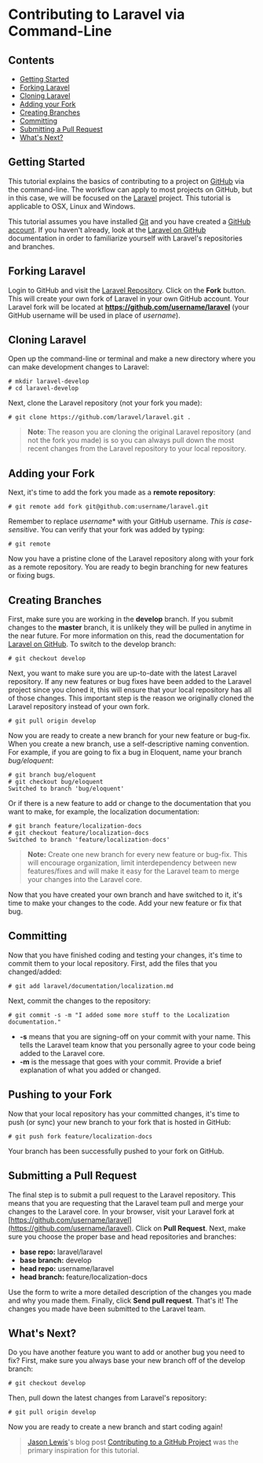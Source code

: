 # Contributing to Laravel via Command-Line

## Contents
 - [Getting Started](#getting-started)
 - [Forking Laravel](#forking-laravel)
 - [Cloning Laravel](#cloning-laravel)
 - [Adding your Fork](#adding-your-fork)
 - [Creating Branches](#creating-branches)
 - [Committing](#committing)
 - [Submitting a Pull Request](#submitting-a-pull-request)
 - [What's Next?](#whats-next)

<a name='getting-started'></a>
## Getting Started

This tutorial explains the basics of contributing to a project on [GitHub](https://github.com/) via the command-line. The workflow can apply to most projects on GitHub, but in this case, we will be focused on the [Laravel](https://github.com/laravel/laravel) project. This tutorial is applicable to OSX, Linux and Windows.

This tutorial assumes you have installed [Git](http://git-scm.com/) and you have created a [GitHub account](https://github.com/signup/free). If you haven't already, look at the [Laravel on GitHub](/docs/contrib/github) documentation in order to familiarize yourself with Laravel's repositories and branches.

<a name='forking-laravel'></a>
## Forking Laravel

Login to GitHub and visit the [Laravel Repository](https://github.com/laravel/laravel). Click on the **Fork** button. This will create your own fork of Laravel in your own GitHub account. Your Laravel fork will be located at **https://github.com/username/laravel** (your GitHub username will be used in place of *username*).

<a name='cloning-laravel'></a>
## Cloning Laravel

Open up the command-line or terminal and make a new directory where you can make development changes to Laravel:

	# mkdir laravel-develop
	# cd laravel-develop

Next, clone the Laravel repository (not your fork you made):

	# git clone https://github.com/laravel/laravel.git .

> **Note**: The reason you are cloning the original Laravel repository (and not the fork you made) is so you can always pull down the most recent changes from the Laravel repository to your local repository.

<a name='adding-your-fork'></a>
## Adding your Fork

Next, it's time to add the fork you made as a **remote repository**:

	# git remote add fork git@github.com:username/laravel.git

Remember to replace *username** with your GitHub username. *This is case-sensitive*. You can verify that your fork was added by typing:

	# git remote

Now you have a pristine clone of the Laravel repository along with your fork as a remote repository. You are ready to begin branching for new features or fixing bugs.

<a name='creating-branches'></a>
## Creating Branches

First, make sure you are working in the **develop** branch. If you submit changes to the **master** branch, it is unlikely they will be pulled in anytime in the near future. For more information on this, read the documentation for [Laravel on GitHub](/docs/contrib/github). To switch to the develop branch:

	# git checkout develop

Next, you want to make sure you are up-to-date with the latest Laravel repository. If any new features or bug fixes have been added to the Laravel project since you cloned it, this will ensure that your local repository has all of those changes. This important step is the reason we originally cloned the Laravel repository instead of your own fork.

	# git pull origin develop

Now you are ready to create a new branch for your new feature or bug-fix. When you create a new branch, use a self-descriptive naming convention. For example, if you are going to fix a bug in Eloquent, name your branch *bug/eloquent*:

	# git branch bug/eloquent
	# git checkout bug/eloquent
	Switched to branch 'bug/eloquent'

Or if there is a new feature to add or change to the documentation that you want to make, for example, the localization documentation:

	# git branch feature/localization-docs
	# git checkout feature/localization-docs
	Switched to branch 'feature/localization-docs'

> **Note:** Create one new branch for every new feature or bug-fix. This will encourage organization, limit interdependency between new features/fixes and will make it easy for the Laravel team to merge your changes into the Laravel core.

Now that you have created your own branch and have switched to it, it's time to make your changes to the code. Add your new feature or fix that bug.

<a name='committing'></a>
## Committing

Now that you have finished coding and testing your changes, it's time to commit them to your local repository. First, add the files that you changed/added:

	# git add laravel/documentation/localization.md

Next, commit the changes to the repository:

	# git commit -s -m "I added some more stuff to the Localization documentation."

 - **-s** means that you are signing-off on your commit with your name. This tells the Laravel team know that you personally agree to your code being added to the Laravel core.
 - **-m** is the message that goes with your commit. Provide a brief explanation of what you added or changed.

<a name='pushing-to-your-fork'></a>
## Pushing to your Fork

Now that your local repository has your committed changes, it's time to push (or sync) your new branch to your fork that is hosted in GitHub:

	# git push fork feature/localization-docs

Your branch has been successfully pushed to your fork on GitHub.

<a name='submitting-a-pull-request'></a>
## Submitting a Pull Request

The final step is to submit a pull request to the Laravel repository. This means that you are requesting that the Laravel team pull and merge your changes to the Laravel core. In your browser, visit your Laravel fork at [https://github.com/username/laravel](https://github.com/username/laravel). Click on **Pull Request**. Next, make sure you choose the proper base and head repositories and branches:

 - **base repo:** laravel/laravel
 - **base branch:** develop
 - **head repo:** username/laravel
 - **head branch:** feature/localization-docs

Use the form to write a more detailed description of the changes you made and why you made them. Finally, click **Send pull request**. That's it! The changes you made have been submitted to the Laravel team.

<a name='whats-next'></a>
## What's Next?

Do you have another feature you want to add or another bug you need to fix? First, make sure you always base your new branch off of the develop branch:

	# git checkout develop

Then, pull down the latest changes from Laravel's repository:

	# git pull origin develop

Now you are ready to create a new branch and start coding again!

> [Jason Lewis](http://jasonlewis.me/)'s blog post [Contributing to a GitHub Project](http://jasonlewis.me/blog/2012/06/how-to-contributing-to-a-github-project) was the primary inspiration for this tutorial.
